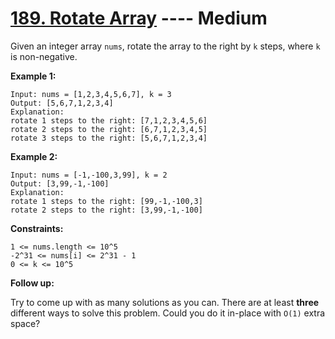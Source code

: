 # [189. Rotate Array](https://leetcode.com/problems/rotate-array/?envType=study-plan-v2&envId=top-interview-150) ---- Medium

Given an integer array `nums`, rotate the array to the right by `k` steps, where `k` is non-negative.

**Example 1:**
```
Input: nums = [1,2,3,4,5,6,7], k = 3
Output: [5,6,7,1,2,3,4]
Explanation:
rotate 1 steps to the right: [7,1,2,3,4,5,6]
rotate 2 steps to the right: [6,7,1,2,3,4,5]
rotate 3 steps to the right: [5,6,7,1,2,3,4]
```
**Example 2:**
```
Input: nums = [-1,-100,3,99], k = 2
Output: [3,99,-1,-100]
Explanation: 
rotate 1 steps to the right: [99,-1,-100,3]
rotate 2 steps to the right: [3,99,-1,-100]
```

**Constraints:**

`1 <= nums.length <= 10^5`  
`-2^31 <= nums[i] <= 2^31 - 1`  
`0 <= k <= 10^5`

**Follow up:**

Try to come up with as many solutions as you can. There are at least **three** different ways to solve this problem.
Could you do it in-place with `O(1)` extra space?